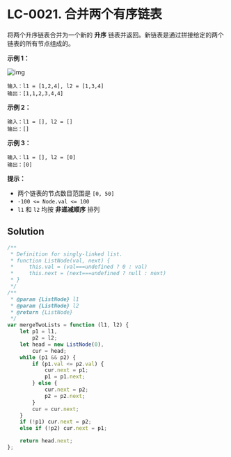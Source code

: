 # LC-0021. 合并两个有序链表

将两个升序链表合并为一个新的 **升序** 链表并返回。新链表是通过拼接给定的两个链表的所有节点组成的。

**示例 1：**

![img](https://assets.leetcode.com/uploads/2020/10/03/merge_ex1.jpg)

```
输入：l1 = [1,2,4], l2 = [1,3,4]
输出：[1,1,2,3,4,4]
```

**示例 2：**

```
输入：l1 = [], l2 = []
输出：[]
```

**示例 3：**

```
输入：l1 = [], l2 = [0]
输出：[0]
```

**提示：**

-   两个链表的节点数目范围是 `[0, 50]`
-   `-100 <= Node.val <= 100`
-   `l1` 和 `l2` 均按 **非递减顺序** 排列

## Solution

```javascript
/**
 * Definition for singly-linked list.
 * function ListNode(val, next) {
 *     this.val = (val===undefined ? 0 : val)
 *     this.next = (next===undefined ? null : next)
 * }
 */
/**
 * @param {ListNode} l1
 * @param {ListNode} l2
 * @return {ListNode}
 */
var mergeTwoLists = function (l1, l2) {
    let p1 = l1,
        p2 = l2;
    let head = new ListNode(0),
        cur = head;
    while (p1 && p2) {
        if (p1.val <= p2.val) {
            cur.next = p1;
            p1 = p1.next;
        } else {
            cur.next = p2;
            p2 = p2.next;
        }
        cur = cur.next;
    }
    if (!p1) cur.next = p2;
    else if (!p2) cur.next = p1;

    return head.next;
};
```
